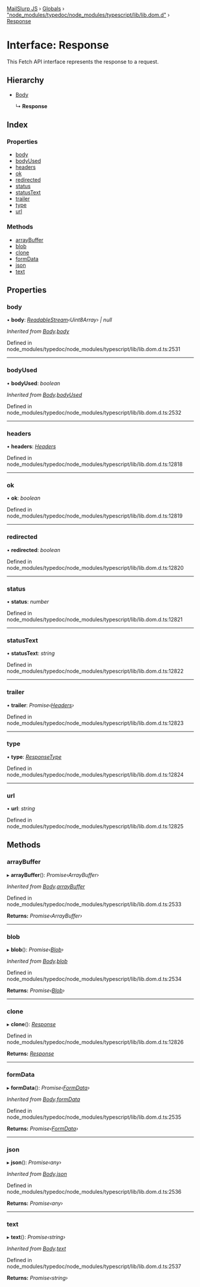 [MailSlurp JS](../README.md) › [Globals](../globals.md) › ["node_modules/typedoc/node_modules/typescript/lib/lib.dom.d"](../modules/_node_modules_typedoc_node_modules_typescript_lib_lib_dom_d_.md) › [Response](_node_modules_typedoc_node_modules_typescript_lib_lib_dom_d_.response.md)

# Interface: Response

This Fetch API interface represents the response to a request.

## Hierarchy

* [Body](_node_modules_typedoc_node_modules_typescript_lib_lib_dom_d_.body.md)

  ↳ **Response**

## Index

### Properties

* [body](_node_modules_typedoc_node_modules_typescript_lib_lib_dom_d_.response.md#body)
* [bodyUsed](_node_modules_typedoc_node_modules_typescript_lib_lib_dom_d_.response.md#bodyused)
* [headers](_node_modules_typedoc_node_modules_typescript_lib_lib_dom_d_.response.md#headers)
* [ok](_node_modules_typedoc_node_modules_typescript_lib_lib_dom_d_.response.md#ok)
* [redirected](_node_modules_typedoc_node_modules_typescript_lib_lib_dom_d_.response.md#redirected)
* [status](_node_modules_typedoc_node_modules_typescript_lib_lib_dom_d_.response.md#status)
* [statusText](_node_modules_typedoc_node_modules_typescript_lib_lib_dom_d_.response.md#statustext)
* [trailer](_node_modules_typedoc_node_modules_typescript_lib_lib_dom_d_.response.md#trailer)
* [type](_node_modules_typedoc_node_modules_typescript_lib_lib_dom_d_.response.md#type)
* [url](_node_modules_typedoc_node_modules_typescript_lib_lib_dom_d_.response.md#url)

### Methods

* [arrayBuffer](_node_modules_typedoc_node_modules_typescript_lib_lib_dom_d_.response.md#arraybuffer)
* [blob](_node_modules_typedoc_node_modules_typescript_lib_lib_dom_d_.response.md#blob)
* [clone](_node_modules_typedoc_node_modules_typescript_lib_lib_dom_d_.response.md#clone)
* [formData](_node_modules_typedoc_node_modules_typescript_lib_lib_dom_d_.response.md#formdata)
* [json](_node_modules_typedoc_node_modules_typescript_lib_lib_dom_d_.response.md#json)
* [text](_node_modules_typedoc_node_modules_typescript_lib_lib_dom_d_.response.md#text)

## Properties

###  body

• **body**: *[ReadableStream](_node_modules_typedoc_node_modules_typescript_lib_lib_dom_d_.readablestream.md)‹Uint8Array› | null*

*Inherited from [Body](_node_modules_typedoc_node_modules_typescript_lib_lib_dom_d_.body.md).[body](_node_modules_typedoc_node_modules_typescript_lib_lib_dom_d_.body.md#body)*

Defined in node_modules/typedoc/node_modules/typescript/lib/lib.dom.d.ts:2531

___

###  bodyUsed

• **bodyUsed**: *boolean*

*Inherited from [Body](_node_modules_typedoc_node_modules_typescript_lib_lib_dom_d_.body.md).[bodyUsed](_node_modules_typedoc_node_modules_typescript_lib_lib_dom_d_.body.md#bodyused)*

Defined in node_modules/typedoc/node_modules/typescript/lib/lib.dom.d.ts:2532

___

###  headers

• **headers**: *[Headers](_node_modules_typedoc_node_modules_typescript_lib_lib_dom_d_.headers.md)*

Defined in node_modules/typedoc/node_modules/typescript/lib/lib.dom.d.ts:12818

___

###  ok

• **ok**: *boolean*

Defined in node_modules/typedoc/node_modules/typescript/lib/lib.dom.d.ts:12819

___

###  redirected

• **redirected**: *boolean*

Defined in node_modules/typedoc/node_modules/typescript/lib/lib.dom.d.ts:12820

___

###  status

• **status**: *number*

Defined in node_modules/typedoc/node_modules/typescript/lib/lib.dom.d.ts:12821

___

###  statusText

• **statusText**: *string*

Defined in node_modules/typedoc/node_modules/typescript/lib/lib.dom.d.ts:12822

___

###  trailer

• **trailer**: *Promise‹[Headers](_node_modules_typedoc_node_modules_typescript_lib_lib_dom_d_.headers.md)›*

Defined in node_modules/typedoc/node_modules/typescript/lib/lib.dom.d.ts:12823

___

###  type

• **type**: *[ResponseType](../modules/_node_modules_typedoc_node_modules_typescript_lib_lib_dom_d_.md#responsetype)*

Defined in node_modules/typedoc/node_modules/typescript/lib/lib.dom.d.ts:12824

___

###  url

• **url**: *string*

Defined in node_modules/typedoc/node_modules/typescript/lib/lib.dom.d.ts:12825

## Methods

###  arrayBuffer

▸ **arrayBuffer**(): *Promise‹ArrayBuffer›*

*Inherited from [Body](_node_modules_typedoc_node_modules_typescript_lib_lib_dom_d_.body.md).[arrayBuffer](_node_modules_typedoc_node_modules_typescript_lib_lib_dom_d_.body.md#arraybuffer)*

Defined in node_modules/typedoc/node_modules/typescript/lib/lib.dom.d.ts:2533

**Returns:** *Promise‹ArrayBuffer›*

___

###  blob

▸ **blob**(): *Promise‹[Blob](_node_modules_typedoc_node_modules_typescript_lib_lib_dom_d_.blob.md)›*

*Inherited from [Body](_node_modules_typedoc_node_modules_typescript_lib_lib_dom_d_.body.md).[blob](_node_modules_typedoc_node_modules_typescript_lib_lib_dom_d_.body.md#blob)*

Defined in node_modules/typedoc/node_modules/typescript/lib/lib.dom.d.ts:2534

**Returns:** *Promise‹[Blob](_node_modules_typedoc_node_modules_typescript_lib_lib_dom_d_.blob.md)›*

___

###  clone

▸ **clone**(): *[Response](_node_modules_typedoc_node_modules_typescript_lib_lib_dom_d_.response.md)*

Defined in node_modules/typedoc/node_modules/typescript/lib/lib.dom.d.ts:12826

**Returns:** *[Response](_node_modules_typedoc_node_modules_typescript_lib_lib_dom_d_.response.md)*

___

###  formData

▸ **formData**(): *Promise‹[FormData](_node_modules_typedoc_node_modules_typescript_lib_lib_dom_d_.formdata.md)›*

*Inherited from [Body](_node_modules_typedoc_node_modules_typescript_lib_lib_dom_d_.body.md).[formData](_node_modules_typedoc_node_modules_typescript_lib_lib_dom_d_.body.md#formdata)*

Defined in node_modules/typedoc/node_modules/typescript/lib/lib.dom.d.ts:2535

**Returns:** *Promise‹[FormData](_node_modules_typedoc_node_modules_typescript_lib_lib_dom_d_.formdata.md)›*

___

###  json

▸ **json**(): *Promise‹any›*

*Inherited from [Body](_node_modules_typedoc_node_modules_typescript_lib_lib_dom_d_.body.md).[json](_node_modules_typedoc_node_modules_typescript_lib_lib_dom_d_.body.md#json)*

Defined in node_modules/typedoc/node_modules/typescript/lib/lib.dom.d.ts:2536

**Returns:** *Promise‹any›*

___

###  text

▸ **text**(): *Promise‹string›*

*Inherited from [Body](_node_modules_typedoc_node_modules_typescript_lib_lib_dom_d_.body.md).[text](_node_modules_typedoc_node_modules_typescript_lib_lib_dom_d_.body.md#text)*

Defined in node_modules/typedoc/node_modules/typescript/lib/lib.dom.d.ts:2537

**Returns:** *Promise‹string›*
